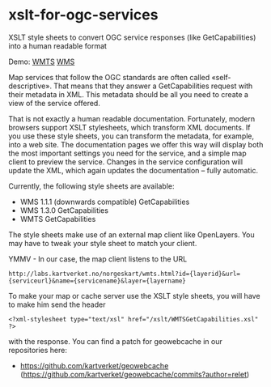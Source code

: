 xslt-for-ogc-services
=====================

XSLT style sheets to convert OGC service responses (like GetCapabilities) into a human readable format

Demo: [WMTS](http://opencache.statkart.no/gatekeeper/gk/gk.open_wmts?Version=1.0.0&service=wmts&request=getcapabilities) [WMS](http://opencache.statkart.no/gatekeeper/gk/gk.open?Version=1.0.0&service=wms&request=getcapabilities)

Map services that follow the OGC standards are often called «self-descriptive». That means that they answer a GetCapabilities request with their metadata in XML. This metadata should be all you need to create a view of the service offered.

That is not exactly a human readable documentation. Fortunately, modern browsers support XSLT stylesheets, which transform XML documents. If you use these style sheets, you can transform the metadata, for example, into a web site. The documentation pages we offer this way will display both the most important settings you need for the service, and a simple map client to preview the service. Changes in the service configuration will update the XML, which again updates the documentation – fully automatic. 

Currently, the following style sheets are available:
* WMS 1.1.1 (downwards compatible) GetCapabilities
* WMS 1.3.0 GetCapabilities
* WMTS GetCapabilities

The style sheets make use of an external map client like OpenLayers. You may have to tweak your style sheet to match your client.

YMMV - In our case, the map client listens to the URL 

    http://labs.kartverket.no/norgeskart/wmts.html?id={layerid}&url={serviceurl}&name={servicename}&layer={layername}

To make your map or cache server use the XSLT style sheets, you will have to make him send the header 

    <?xml-stylesheet type="text/xsl" href="/xslt/WMTSGetCapabilities.xsl" ?>
    
with the response. You can find a patch for geowebcache in our repositories here:

* https://github.com/kartverket/geowebcache (https://github.com/kartverket/geowebcache/commits?author=relet)

